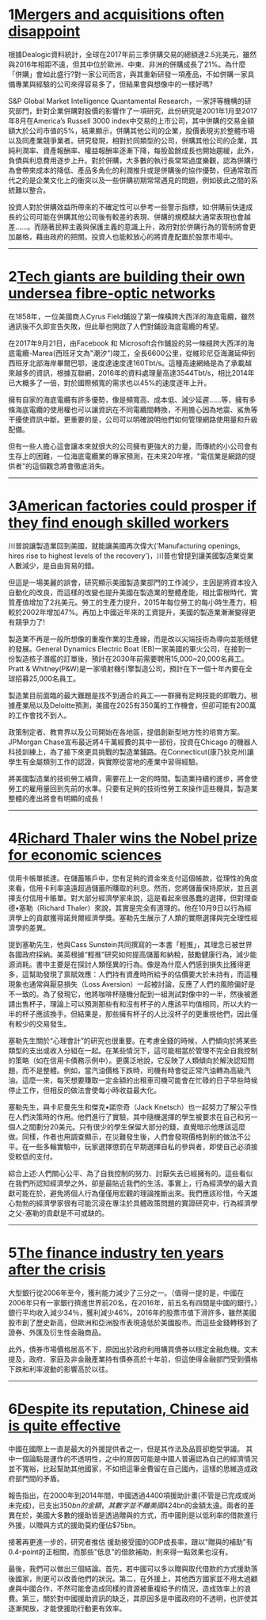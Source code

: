 # 1[Mergers and acquisitions often disappoint](https://www.economist.com/news/finance-and-economics/21730029-bosses-and-investment-bankers-love-them-shareholders-tend-rue-them-mergers-and)
根據Dealogic資料統計，全球在2017年前三季併購交易的總額達2.5兆美元，雖然與2016年相距不遠，但其中位於歐洲、中東、非洲的併購成長了21%。為什麼「併購」會如此盛行?對一家公司而言，與其重新研發一項產品，不如併購一家具備專業與經驗的公司來得容易多了，但結果會與想像中的一樣好嗎?

S&P Global Market Intelligence Quantamental Research，一家評等機構的研究部門，針對企業併購對股價的影響作了一項研究，此份研究是2001年1月至2017年8月在America’s Russell 3000 index中交易的上市公司，其中併購的交易金額額大於公司市值的5%，結果顯示，併購其他公司的企業，股價表現劣於整體市場以及同產業競爭業者。研究發現，相對於同類型的公司，併購其他公司的企業，其純利潤率、資產報酬率、權益報酬率逐漸下降，每股盈餘成長也開始趨緩，此外，負債與利息費用逐步上升。對於併購，大多數的執行長常常過度樂觀，認為併購行為會帶來成本的降低、產品多角化的利潤推升或是併購後的協作優勢，但通常取而代之的是企業文化上的衝突以及一些併購初期常常遇見的問題，例如彼此之間的系統難以整合。

投資人對於併購效益所帶來的不確定性可以參考一些警示指標，如:併購前快速成長的公司可能在併購其他公司後有較差的表現、併購的規模越大通常表現也會越差……。而隨著民粹主義與保護主義的意識上升，政府對於併購行為的管制將會更加嚴格，藉由政府的把關，投資人也能較放心的將資產配置於股票市場中。


---
# 2[Tech giants are building their own undersea fibre-optic networks ](https://www.economist.com/news/business/21730057-google-facebook-and-microsoft-want-more-control-over-internets-basic-infrastructure-tech)
在1858年，一位美國商人Cyrus Field鋪設了第一條橫跨大西洋的海底電纜，雖然通訊後不久即宣告失敗，但此舉也開啟了人們對鋪設海底電纜的希望。

在2017年9月21日，由Facebook 和 Microsoft合作鋪設的另一條縫跨大西洋的海底電纜-Marea(西班牙文為"潮汐")竣工，全長6600公里，從維珍尼亞海灘延伸到西班牙北部海岸畢爾巴鄂，速度達速度達160Tbt/s。這種高速網絡是為了承載越來越多的資訊，根據互聯網，2016年的資料處理量高達3544Tbt/s，相比2014年已大概多了一倍，對於國際頻寬的需求也以45%的速度逐年上升。

擁有自家的海底電纜有許多優勢，像是頻寬高、成本低、減少延遲......等，擁有多條海底電纜的使用權也可以讓資訊在不同電纜間轉換，不用擔心因為地震、鯊魚等干擾使資訊中斷。更重要的是，公司可以明確說明他們如何管理網路使用量和升級配備。

但有一些人擔心這會讓本來就很大的公司擁有更強大的力量，而傳統的小公司會有生存上的困難，一位海底電纜業的專家預測，在未來20年裡，"電信業是網路的提供者"的這個觀念將會徹底消失。

---
# 3[American factories could prosper if they find enough skilled workers](https://www.economist.com/news/business/21730188-widening-skills-gap-means-over-half-new-manufacturing-jobs-decade-2025-may)
川普說讓製造業回到美國，就能讓美國再次偉大('Manufacturing openings, hires rise to highest levels of the recovery')，川普也曾提到讓美國製造業從業人數減少，是自由貿易的錯。

但這是一場美麗的誤會，研究顯示美國製造業部門的工作減少，主因是將資本投入自動化的改良，而這樣的改變也提升美國在製造業的整體產能，相比雷根時代，實質產值增加了2兆美元。勞工的生產力提升，2015年每位勞工的每小時生產力，相較於2002年增加47%。再加上中國近年來的工資提升，美國的製造業漸漸變得更有競爭力了!

製造業不再是一般所想像的重複作業的生產線，而是改以尖端技術為導向並能穩健的發展。General Dynamics Electric Boat (EB)一家美國的軍火公司，在接到一份製造核子潛艦的訂單後，預計在2030年前需要聘用15,000~20,000名員工。Pratt & Whitney(P&W)是一家噴射機引擎製造公司，預計在下一個十年內要在全球招募25,000名員工。

製造業目前面臨的最大難題是找不到適合的員工—一群擁有足夠技能的即戰力。根據產業局以及Deloitte預測，美國在2025有350萬的工作機會，但卻可能有200萬的工作會找不到人。

政策制定者、教育界以及公司開始在各地區，提倡創新型地方性的培育方案。JPMorgan Chase宣布最近將4千萬經費的其中一部份，投資在Chicago 的機器人科技訓練上，為了接下來更具挑戰的製造業鋪路。在Connecticut(康乃狄克州)讓學生有金屬類別工作的認證，與實際從當地的產業中習得經驗。

將美國製造業的技術勞工補齊，需要花上一定的時間。製造業持續的進步，將會使勞工的雇用量回到先前的水準。只要有足夠的技術性勞工來操作這些機具，製造業整體的產出將會有明顯的成長！

---
# 4[Richard Thaler wins the Nobel prize for economic sciences](https://www.economist.com/news/business-and-finance/21730109-economist-who-recognises-human-behaviour-not-always-strictly)
信用卡帳單抵達。在儲蓄賬戶中，您有足夠的資金來支付這個帳款，從理性的角度來看，信用卡利率遠遠超過儲蓄所賺取的利息。然而，您將儲蓄保持原狀，並且選擇支付信用卡賬單。對大部分經濟學家來說，這是看起來很愚蠢的選擇，但對理查德•塞勒（Richard Thaler）來說，其實是完全有道理的。他在10月9日以行為經濟學上的貢獻獲得諾貝爾經濟學獎。塞勒先生展示了人類的實際選擇與完全理性經濟學的差異。

提到塞勒先生，他與Cass Sunstein共同撰寫的一本書「輕推」，其理念已被世界各國政府採納。美英根據“輕推”研究如何提高儲蓄和納稅，鼓勵健康行為，減少能源消耗。書中主要是在探討人類怪異的行為。像是為什麼人們感到損失比獲得更多，這幫助發現了禀賦效應：人們持有資產時所給予的估價要大於未持有，而這種現象也通常與厭惡損失（Loss Aversion）一起被討論，反應了人們的風險偏好是不一致的。為了發現它，他將咖啡杯隨機分配到一組測試對像中的一半，然後被邀請出售杯子，理論上可以預測那些有和沒有杯子的人應該平均值相同，所以大約一半的杯子應該換手。但結果是，那些擁有杯子的人比沒杯子的更重視他們，因此僅有較少的交易發生。

塞勒先生關於“心理會計”的研究也很重要。在考慮金錢的時候，人們傾向於將某些類型的支出或收入分組在一起。在某些情況下，這可能相當於管理不完全自我控制的策略（如在信用卡債務示例中）。更廣泛地說，它反映了人類傾向於解決認知問題，而不是整體。例如，當汽油價格下跌時，司機有時會從正常汽油轉為高級汽油。這麼一來，每天想要賺取一定金額的出租車司機可能會在忙碌的日子早些時候停止工作，但相反的做法會使每小時收益最大化。

塞勒先生，與卡尼曼先生和傑克•諾奈奇（Jack Knetsch）也一起努力了解公平性在人們決策時的作用。他們進行了實驗，其中隨機選擇的學生被要求在自己和另一個人之間劃分20美元。只有很少的學生保留大部分的錢，直覺暗示他應該這麼做。同樣，作者也用調查顯示，在災難發生後，人們會發現價格剝削的做法不公平。在一些多輪實驗中，玩家選擇懲罰在早期選擇自私的參與者，即使自己必須接受較低的支付。

綜合上述:人們關心公平、為了自我控制的努力、討厭失去已經擁有的。這些看似在我們所認知經濟學之外，卻是最貼近我們的生活。事實上，行為經濟學的最大貢獻可能在於，避免將個人行為僅僅用宏觀的理論推斷出來。我們應該珍惜，今天雄心勃勃的經濟學家很有可能沉浸在專注於具體政策問題的實證研究中，行為經濟學之父-塞勒的貢獻是不可或缺的。

---
# 5[The finance industry ten years after the crisis](https://www.economist.com/news/finance-and-economics/21730157-buddy-can-you-spare-daimler-finance-industry-ten-years-after-crisis)
大型銀行從2006年至今，獲利能力減少了三分之一。（值得一提的是，中國在2006年只有一家銀行擠進世界前20名，在2016年，前五名有四間是中國的銀行。）銀行平均收入減少34％，獲利減少46%。2016年的股票市值下滑許多，雖然美國股市創了歷史新高，但歐洲和亞洲股市表現遠低於美國股市。而這些金錢轉移到了證券、外匯及衍生性金融商品。

此外，債券市場價格居高不下，原因出於政府利用購買債券以穩定金融危機。文末提及，政府、家庭及非金融產業持有債券高於十年前，但這使得金融部門受到價格下跌和利率波動的影響高於以往。

---
# 6[Despite its reputation, Chinese aid is quite effective](https://www.economist.com/news/china/21730195-new-study-reassesses-notion-china-bad-donor-despite-its-reputation-chinese-aid)
中國在國際上一直是最大的外援提供者之一，但是其作法及品質卻飽受爭議。
其中一個論點是運作的不透明性，之中的原因可能是中國人普遍認為自己的經濟情況並不寬裕，比起幫助其他國家，不如把這筆金費留在自己國內，這樣的思維造成政府部門間的矛盾。

報告指出，在2000年到2014年間，中國透過4400項援助計畫(不管是已完成或尚未完成)，已支出$350bn的金額，其數字並不離美國$424bn的金額太遠。兩者的差異在於，美國大多數的援助皆是透過贈與的方式，而中國則是以低利率的借款進行外援，以贈與方式的援助莫約僅佔$75bn。

接著再更進一步的，研究者推估 援助接受國的GDP成長率，跟以"贈與的補助"有0.4-point的正相關，而那些"低息"的借款補助，則來得一點效果也沒有。

最後，我們可以做出三個結論。首先，若中國可以多以贈與取代借款的方式援助落後國家，則更可以改善他們的狀況。第二，在外援上，其他西方國家並不用太過顧慮與中國合作，不然可能會造成同樣的資源被重複給予的情況，造成效率上的浪費。第三，關於對中國援助資訊的缺乏，其原因多是中國政府的不透明，也許使其逐漸開放，才能使援助行動更有效率。